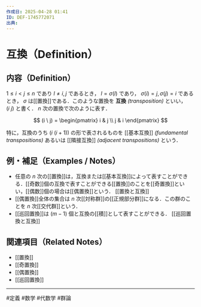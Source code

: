 ```yaml
---
作成日: 2025-04-28 01:41
ID: DEF-1745772071
出典:
---
```


# 互換（Definition）

## 内容（Definition）

$1 \leq i < j \leq n$ であり $l \neq i,j$ であるとき， $l = \sigma(l)$ であり， $\sigma(i) = j, \sigma(j) = i$ であるとき， $\sigma$ は[[置換]]である．このような置換を **互換** *(transposition)* といい， $(i \ j)$ と書く． $n$ 次の置換で次のように表す．

$$
(i \ j) = 
\begin{pmatrix}
i & j \\
j & i
\end{pmatrix}
$$

特に，互換のうち $(i \ (i+1))$ の形で表されるものを [[基本互換]] *(fundamental transpositions)* あるいは [[隣接互換]] *(adjacent transpositions)* という．

## 例・補足（Examples / Notes）

- 任意の $n$ 次の[[置換]]は，互換または[[基本互換]]によって表すことができる．[[奇数]]個の互換で表すことができる[[置換]]のことを[[奇置換]]といい，[[偶数]]個の場合は[[偶置換]]という．
	[[置換と互換]]
- [[偶置換]]全体の集合は $n$ 次[[対称群]]の[[正規部分群]]になる．この群のことを $n$ 次[[交代群]]という．
- [[巡回置換]]は $(m-1)$ 個と互換の[[積]]として表すことができる．
	[[巡回置換と互換]]
## 関連項目（Related Notes）

- [[置換]]
- [[奇置換]]
- [[偶置換]]
- [[巡回置換]]

---
#定義 #数学 #代数学 #群論 